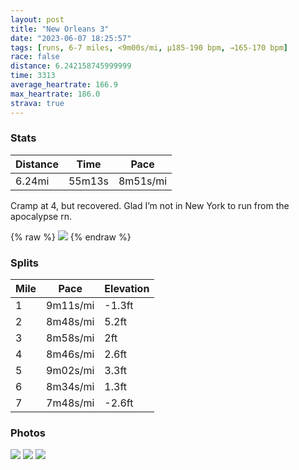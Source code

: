 ```yaml
---
layout: post
title: "New Orleans 3"
date: "2023-06-07 18:25:57"
tags: [runs, 6-7 miles, <9m00s/mi, μ185-190 bpm, →165-170 bpm]
race: false
distance: 6.242158745999999
time: 3313
average_heartrate: 166.9
max_heartrate: 186.0
strava: true
---
```


### Stats

| Distance | Time | Pace |
|----------|------|------|
|6.24mi|55m13s|8m51s/mi|

Cramp at 4, but recovered. Glad I’m not in New York to run from the apocalypse rn.

{% raw %}
<img src='https://maps.googleapis.com/maps/api/staticmap?maptype=roadmap&path=enc:_p{uDtzodPp@JbA`@\?@TGb@O|AMd@Cv@UxASzAUr@Gh@CbAK^OjAa@vBU~B[fBWhCe@~BGd@Mj@Ev@WzAMf@Gh@Kd@MbBWvAS~AUlAi@tDKjA[fBCh@Oz@KbAa@jCOn@Gf@Op@Aj@Gj@g@nCGj@e@~ACj@DX?hADnBPjCBzAEdBBp@FjAJp@JdGFjA?fALxADrAF~D@j@FZ@rBDp@Ch@Fd@FnDFr@DhDE`@[LQZm@j@o@ZO^BNdDhDHBZZDJv@z@\VDJbAz@HPdAhA^Xv@v@|@\~@dAr@n@^Td@j@z@v@\JNOl@cAPe@Z_@ZOxDpDTV^VDN`@^VLD?V_@CEAMN[JOp@wARMJ_@Vc@?Gr@mA`@a@TKt@Vf@d@HAx@iB^e@FEv@cBV_@DW\]\Zr@|@b@Ld@XNDl@j@h@NXTZLTZPJf@n@XHV?f@JVV`@XX\JXNR|@~@PXNPD?j@n@NXPj@l@|@^PRD@@SPCF?LRBDJAPHHf@ZDJDBn@FZ[BKNWZW?EFGJEPMH[Sg@FBf@WLUj@FJFCWRa@GKQaAAQSUa@UMU_A}@_@cAU[a@c@W_@k@a@WMUGUUe@q@SSMYI_@GEQa@mCyBQa@]g@q@YyA{@SWWUIOCSKS[MkAq@c@[WY]WkBmAE?MJm@fAc@h@kAvBqAjAKRA\ERIAiAsB[_@O_@_Ak@aGwFwBiBmA{@m@m@oBwA{@aA]W[YSs@Ae@Bu@Fa@Eg@O]?KF_@j@m@AGIESGWCOIOSCIAMJe@Dm@Im@Eo@Ha@C[BUK_A?]P[Aa@Gs@@c@IeAHI@KGMAIBQIIL_@AgADWI[c@_@M]CSJo@Rg@?m@Ek@TeACK@WPs@@[NWTcAEUBKKAEGK_@?QPk@@OLSDWW]DSECCk@\w@Ne@PkAJMPa@Z_AN[@YF]Hi@Nk@CUD[Li@Ho@N[CEE_@C]~@yCHk@AKNi@PqADm@Cs@Jc@Pm@@YGMHY?CV}AJWFa@Vq@EOCc@@MIw@Pm@T]^qAF[DaARk@XkAAEDQAa@b@qBBc@Lu@HgADM@c@Je@Fy@C_@FMBc@IUFi@eA_@cCo@wAQaB_@{AWa@Ke@Ie@OMAe@W_@E&key=AIzaSyC1MId7bFpkLXNAaYhBSTb8jLyiSqzbDtM&size=800x800&markers=color:yellow|label:S|29.96496,-90.03451&markers=color:green|label:F|29.964820000000003,-90.03457000000014'>
{% endraw %}

### Splits

| Mile | Pace | Elevation |
|------|------|-----------|
|1|9m11s/mi|-1.3ft|
|2|8m48s/mi|5.2ft|
|3|8m58s/mi|2ft|
|4|8m46s/mi|2.6ft|
|5|9m02s/mi|3.3ft|
|6|8m34s/mi|1.3ft|
|7|7m48s/mi|-2.6ft|

### Photos
<img src='https://dgtzuqphqg23d.cloudfront.net/XbsDntZtdz9JXqjA2drgkGfX_2AVdWwcmyNz9DwzUMk-768x439.jpg'>

<img src='https://dgtzuqphqg23d.cloudfront.net/nooDmxV-AvsKpe7UVdjYRsYBaB3N50kfnkEQsX79UsY-614x768.jpg'>

<img src='https://dgtzuqphqg23d.cloudfront.net/jUxGf5HpjJjDMhgh1h__NuJW610YIG2G4dxbZQS7BsI-576x768.jpg'>
